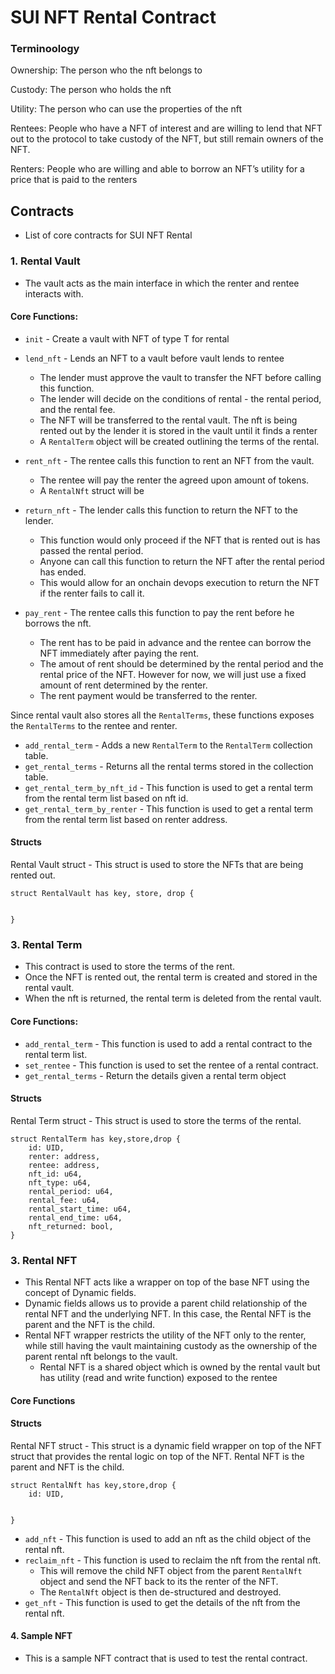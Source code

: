 # SUI NFT Rental Contract

### Terminoology

Ownership: The person who the nft belongs to

Custody: The person who holds the nft

Utility: The person who can use the properties of the nft

Rentees: People who have a NFT of interest and are willing to lend that NFT out to the protocol to take custody of the NFT, but still remain owners of the NFT.

Renters: People who are willing and able to borrow an NFT’s utility for a price that is paid to the renters

## Contracts

- List of core contracts for SUI NFT Rental

### 1. Rental Vault

- The vault acts as the main interface in which the renter and rentee interacts with.

#### Core Functions:

- `init` - Create a vault with NFT of type T for rental

- `lend_nft` - Lends an NFT to a vault before vault lends to rentee

  - The lender must approve the vault to transfer the NFT before calling this function.
  - The lender will decide on the conditions of rental - the rental period, and the rental fee.
  - The NFT will be transferred to the rental vault. The nft is being rented out by the lender it is stored in the vault until it finds a renter
  - A `RentalTerm` object will be created outlining the terms of the rental.

- `rent_nft` - The rentee calls this function to rent an NFT from the vault.
  - The rentee will pay the renter the agreed upon amount of tokens.
  - A `RentalNft` struct will be 
- `return_nft` - The lender calls this function to return the NFT to the lender.

  - This function would only proceed if the NFT that is rented out is has passed the rental period.
  - Anyone can call this function to return the NFT after the rental period has ended.
  - This would allow for an onchain devops execution to return the NFT if the renter fails to call it.

- `pay_rent` - The rentee calls this function to pay the rent before he borrows the nft.
  - The rent has to be paid in advance and the rentee can borrow the NFT immediately after paying the rent.
  - The amout of rent should be determined by the rental period and the rental price of the NFT. However for now, we will just use a fixed amount of rent determined by the renter.
  - The rent payment would be transferred to the renter.

Since rental vault also stores all the `RentalTerms`, these functions exposes the `RentalTerms` to the rentee and renter.

- `add_rental_term` - Adds a new `RentalTerm` to the `RentalTerm` collection table.
- `get_rental_terms` - Returns all the rental terms stored in the collection table.
- `get_rental_term_by_nft_id` - This function is used to get a rental term from the rental term list based on nft id.
- `get_rental_term_by_renter` - This function is used to get a rental term from the rental term list based on renter address.

#### Structs

Rental Vault struct - This struct is used to store the NFTs that are being rented out.

```move
struct RentalVault has key, store, drop {


}
```

### 3. Rental Term

- This contract is used to store the terms of the rent.
- Once the NFT is rented out, the rental term is created and stored in the rental vault.
- When the nft is returned, the rental term is deleted from the rental vault.

#### Core Functions:

- `add_rental_term` - This function is used to add a rental contract to the rental term list.
- `set_rentee` - This function is used to set the rentee of a rental contract.
- `get_rental_terms` - Return the details given a rental term object


#### Structs

Rental Term struct - This struct is used to store the terms of the rental.

```move
struct RentalTerm has key,store,drop {
    id: UID,
    renter: address,
    rentee: address,
    nft_id: u64,
    nft_type: u64,
    rental_period: u64,
    rental_fee: u64,
    rental_start_time: u64,
    rental_end_time: u64,
    nft_returned: bool,
}
```

### 3. Rental NFT

- This Rental NFT acts like a wrapper on top of the base NFT using the concept of Dynamic fields.
- Dynamic fields allows us to provide a parent child relationship of the rental NFT and the underlying NFT. In this case, the Rental NFT is the parent and the NFT is the child.
- Rental NFT wrapper restricts the utility of the NFT only to the renter, while still having the vault maintaining custody as the ownership of the parent rental nft belongs to the vault.
  - Rental NFT is a shared object which is owned by the rental vault but has utility (read and write function) exposed to the rentee


#### Core Functions

#### Structs

Rental NFT struct - This struct is a dynamic field wrapper on top of the NFT struct that provides the rental logic on top of the NFT. Rental NFT is the parent and NFT is the child.

```move
struct RentalNft has key,store,drop {
    id: UID,


}
```

- `add_nft` - This function is used to add an nft as the child object of the rental nft.
- `reclaim_nft` - This function is used to reclaim the nft from the rental nft.
  - This will remove the child NFT object from the parent `RentalNft` object and send the NFT back to its the renter of the NFT.
  - The `RentalNft` object is then de-structured and destroyed.
- `get_nft` - This function is used to get the details of the nft from the rental nft.


#### 4. Sample NFT

- This is a sample NFT contract that is used to test the rental contract.
